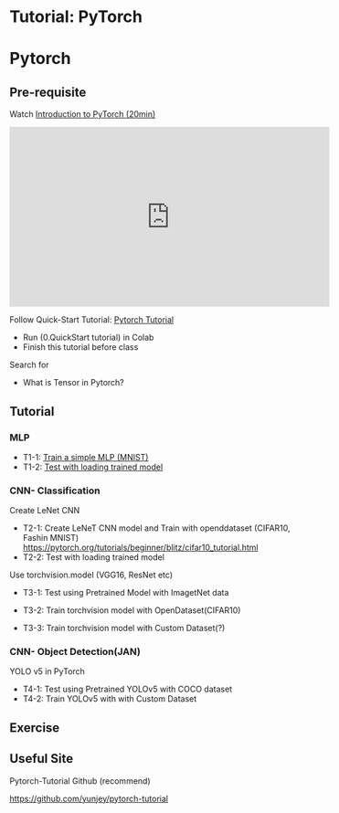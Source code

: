 # Tutorial: PyTorch

# Pytorch

## Pre-requisite

Watch [Introduction to PyTorch (20min)](https://youtu.be/IC0_FRiX-sw)

<iframe width="560" height="315" src="https://www.youtube.com/embed/IC0_FRiX-sw" title="YouTube video player" frameborder="0" allow="accelerometer; autoplay; clipboard-write; encrypted-media; gyroscope; picture-in-picture" allowfullscreen></iframe>

Follow Quick-Start Tutorial: [Pytorch Tutorial](https://tutorials.pytorch.kr/beginner/basics/quickstart_tutorial.html)

- Run (0.QuickStart tutorial) in Colab
- Finish this tutorial before class

Search for

- What is Tensor in Pytorch?

  

## Tutorial



### MLP 

- T1-1: [Train a simple MLP (MNIST)](https://github.com/ykkimhgu/DLIP-src/blob/main/Tutorial_PyTorch_MNIST_MLP_Part1_Train.ipynb)
- T1-2: [Test with loading trained model](https://github.com/ykkimhgu/DLIP-src/blob/main/Tutorial_PyTorch_MNIST_MLP_Part2_Test.ipynb)

### CNN- Classification

Create LeNet CNN

- T2-1: Create LeNeT CNN model and Train with openddataset (CIFAR10, Fashin MNIST) https://pytorch.org/tutorials/beginner/blitz/cifar10_tutorial.html
- T2-2: Test with loading trained model

Use torchvision.model (VGG16, ResNet etc)

- T3-1: Test using Pretrained Model with ImagetNet data

- T3-2: Train torchvision model with OpenDataset(CIFAR10)
- T3-3: Train torchvision model with Custom Dataset(?)

### CNN- Object Detection(JAN)

YOLO v5 in PyTorch

- T4-1: Test using Pretrained YOLOv5 with COCO dataset
- T4-2: Train YOLOv5 with with Custom Dataset

## 

## Exercise





## Useful Site

Pytorch-Tutorial Github (recommend)

https://github.com/yunjey/pytorch-tutorial



